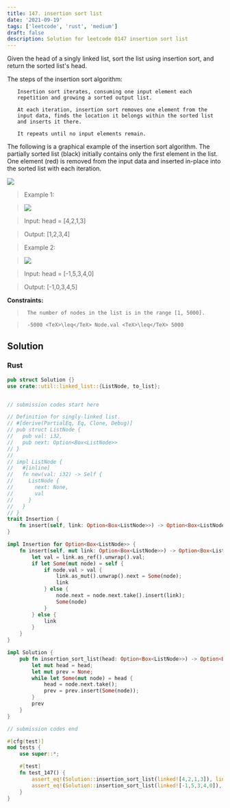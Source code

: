 ```yaml
---
title: 147. insertion sort list
date: '2021-09-19'
tags: ['leetcode', 'rust', 'medium']
draft: false
description: Solution for leetcode 0147 insertion sort list
---
```


 

  Given the head of a singly linked list, sort the list using insertion sort, and return the sorted list's head.

  The steps of the insertion sort algorithm:

  <ol>

  	Insertion sort iterates, consuming one input element each repetition and growing a sorted output list.

  	At each iteration, insertion sort removes one element from the input data, finds the location it belongs within the sorted list and inserts it there.

  	It repeats until no input elements remain.

  </ol>

  The following is a graphical example of the insertion sort algorithm. The partially sorted list (black) initially contains only the first element in the list. One element (red) is removed from the input data and inserted in-place into the sorted list with each iteration.

  ![](https://upload.wikimedia.org/wikipedia/commons/0/0f/Insertion-sort-example-300px.gif)

   

 >   Example 1:

 >   ![](https://assets.leetcode.com/uploads/2021/03/04/sort1linked-list.jpg)

 >   Input: head <TeX>=</TeX> [4,2,1,3]

 >   Output: [1,2,3,4]

  

 >   Example 2:

 >   ![](https://assets.leetcode.com/uploads/2021/03/04/sort2linked-list.jpg)

 >   Input: head <TeX>=</TeX> [-1,5,3,4,0]

 >   Output: [-1,0,3,4,5]

  

   

  **Constraints:**

  

 >   	The number of nodes in the list is in the range [1, 5000].

 >   	-5000 <TeX>\leq</TeX> Node.val <TeX>\leq</TeX> 5000


## Solution
### Rust
```rust
pub struct Solution {}
use crate::util::linked_list::{ListNode, to_list};


// submission codes start here

// Definition for singly-linked list.
// #[derive(PartialEq, Eq, Clone, Debug)]
// pub struct ListNode {
//   pub val: i32,
//   pub next: Option<Box<ListNode>>
// }
// 
// impl ListNode {
//   #[inline]
//   fn new(val: i32) -> Self {
//     ListNode {
//       next: None,
//       val
//     }
//   }
// }
trait Insertion {
    fn insert(self, link: Option<Box<ListNode>>) -> Option<Box<ListNode>>;
}

impl Insertion for Option<Box<ListNode>> {
    fn insert(self, mut link: Option<Box<ListNode>>) -> Option<Box<ListNode>> {
        let val = link.as_ref().unwrap().val;
        if let Some(mut node) = self {
            if node.val > val {
                link.as_mut().unwrap().next = Some(node);
                link
            } else {
                node.next = node.next.take().insert(link);
                Some(node)
            }
        } else {
            link
        }
    }
}

impl Solution {
    pub fn insertion_sort_list(head: Option<Box<ListNode>>) -> Option<Box<ListNode>> {
        let mut head = head;
        let mut prev = None;
        while let Some(mut node) = head {
            head = node.next.take();
            prev = prev.insert(Some(node));
        }
        prev
    }
}

// submission codes end

#[cfg(test)]
mod tests {
    use super::*;

    #[test]
    fn test_147() {
        assert_eq!(Solution::insertion_sort_list(linked![4,2,1,3]), linked![1,2,3,4]);
        assert_eq!(Solution::insertion_sort_list(linked![-1,5,3,4,0]), linked![-1,0,3,4,5]);
    }
}

```
